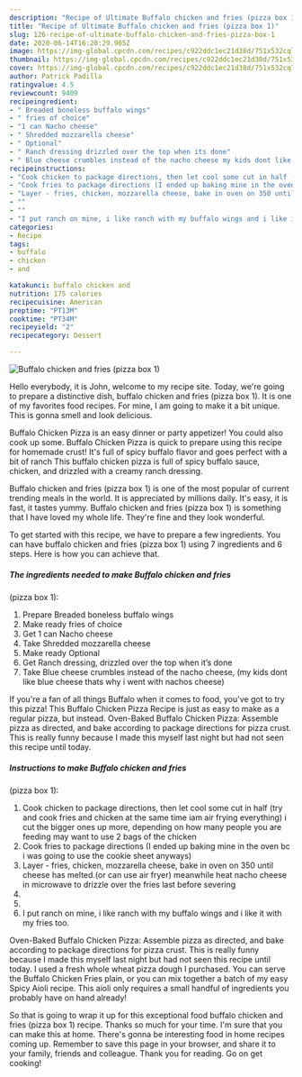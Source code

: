 ```yaml
---
description: "Recipe of Ultimate Buffalo chicken and fries (pizza box 1)"
title: "Recipe of Ultimate Buffalo chicken and fries (pizza box 1)"
slug: 126-recipe-of-ultimate-buffalo-chicken-and-fries-pizza-box-1
date: 2020-06-14T16:20:29.905Z
image: https://img-global.cpcdn.com/recipes/c922ddc1ec21d38d/751x532cq70/buffalo-chicken-and-fries-pizza-box-1-recipe-main-photo.jpg
thumbnail: https://img-global.cpcdn.com/recipes/c922ddc1ec21d38d/751x532cq70/buffalo-chicken-and-fries-pizza-box-1-recipe-main-photo.jpg
cover: https://img-global.cpcdn.com/recipes/c922ddc1ec21d38d/751x532cq70/buffalo-chicken-and-fries-pizza-box-1-recipe-main-photo.jpg
author: Patrick Padilla
ratingvalue: 4.5
reviewcount: 9409
recipeingredient:
- " Breaded boneless buffalo wings"
- " fries of choice"
- "1 can Nacho cheese"
- " Shredded mozzarella cheese"
- " Optional"
- " Ranch dressing drizzled over the top when its done"
- " Blue cheese crumbles instead of the nacho cheese my kids dont like blue cheese thats why i went with nachos cheese"
recipeinstructions:
- "Cook chicken to package directions, then let cool some cut in half (try and cook fries and chicken at the same time iam air frying everything) i cut the bigger ones up more, depending on how many people you are feeding may want to use 2 bags of the chicken"
- "Cook fries to package directions (I ended up baking mine in the oven bc i was going to use the cookie sheet anyways)"
- "Layer - fries, chicken, mozzarella cheese, bake in oven on 350 until cheese has melted.(or can use air fryer) meanwhile heat nacho cheese in microwave to drizzle over the fries last before severing"
- ""
- ""
- "I put ranch on mine, i like ranch with my buffalo wings and i like it with my fries too."
categories:
- Recipe
tags:
- buffalo
- chicken
- and

katakunci: buffalo chicken and 
nutrition: 175 calories
recipecuisine: American
preptime: "PT13M"
cooktime: "PT34M"
recipeyield: "2"
recipecategory: Dessert

---
```



![Buffalo chicken and fries
(pizza box 1)](https://img-global.cpcdn.com/recipes/c922ddc1ec21d38d/751x532cq70/buffalo-chicken-and-fries-pizza-box-1-recipe-main-photo.jpg)

Hello everybody, it is John, welcome to my recipe site. Today, we're going to prepare a distinctive dish, buffalo chicken and fries
(pizza box 1). It is one of my favorites food recipes. For mine, I am going to make it a bit unique. This is gonna smell and look delicious.

Buffalo Chicken Pizza is an easy dinner or party appetizer! You could also cook up some. Buffalo Chicken Pizza is quick to prepare using this recipe for homemade crust! It&#39;s full of spicy buffalo flavor and goes perfect with a bit of ranch This buffalo chicken pizza is full of spicy buffalo sauce, chicken, and drizzled with a creamy ranch dressing.

Buffalo chicken and fries
(pizza box 1) is one of the most popular of current trending meals in the world. It is appreciated by millions daily. It's easy, it is fast, it tastes yummy. Buffalo chicken and fries
(pizza box 1) is something that I have loved my whole life. They're fine and they look wonderful.


To get started with this recipe, we have to prepare a few ingredients. You can have buffalo chicken and fries
(pizza box 1) using 7 ingredients and 6 steps. Here is how you can achieve that.

<!--inarticleads1-->

##### The ingredients needed to make Buffalo chicken and fries
(pizza box 1):

1. Prepare  Breaded boneless buffalo wings
1. Make ready  fries of choice
1. Get 1 can Nacho cheese
1. Take  Shredded mozzarella cheese
1. Make ready  Optional
1. Get  Ranch dressing, drizzled over the top when it’s done
1. Take  Blue cheese crumbles instead of the nacho cheese, (my kids dont like blue cheese thats why i went with nachos cheese)


If you&#39;re a fan of all things Buffalo when it comes to food, you&#39;ve got to try this pizza! This Buffalo Chicken Pizza Recipe is just as easy to make as a regular pizza, but instead. Oven-Baked Buffalo Chicken Pizza: Assemble pizza as directed, and bake according to package directions for pizza crust. This is really funny because I made this myself last night but had not seen this recipe until today. 

<!--inarticleads2-->

##### Instructions to make Buffalo chicken and fries
(pizza box 1):

1. Cook chicken to package directions, then let cool some cut in half (try and cook fries and chicken at the same time iam air frying everything) i cut the bigger ones up more, depending on how many people you are feeding may want to use 2 bags of the chicken
1. Cook fries to package directions (I ended up baking mine in the oven bc i was going to use the cookie sheet anyways)
1. Layer - fries, chicken, mozzarella cheese, bake in oven on 350 until cheese has melted.(or can use air fryer) meanwhile heat nacho cheese in microwave to drizzle over the fries last before severing
1. 
1. 
1. I put ranch on mine, i like ranch with my buffalo wings and i like it with my fries too.


Oven-Baked Buffalo Chicken Pizza: Assemble pizza as directed, and bake according to package directions for pizza crust. This is really funny because I made this myself last night but had not seen this recipe until today. I used a fresh whole wheat pizza dough I purchased. You can serve the Buffalo Chicken Fries plain, or you can mix together a batch of my easy Spicy Aioli recipe. This aioli only requires a small handful of ingredients you probably have on hand already! 

So that is going to wrap it up for this exceptional food buffalo chicken and fries
(pizza box 1) recipe. Thanks so much for your time. I'm sure that you can make this at home. There's gonna be interesting food in home recipes coming up. Remember to save this page in your browser, and share it to your family, friends and colleague. Thank you for reading. Go on get cooking!
